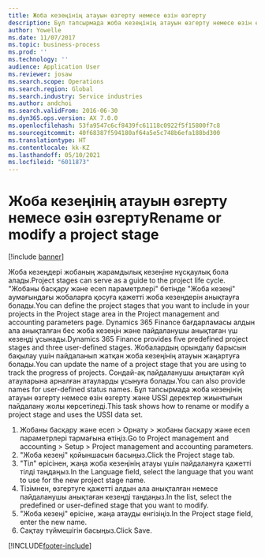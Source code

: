 ```yaml
---
title: Жоба кезеңінің атауын өзгерту немесе өзін өзгерту
description: Бұл тапсырмада жоба кезеңінің атауын өзгерту немесе өзін өзгерту жолы көрсетіледі.
author: Yowelle
ms.date: 11/07/2017
ms.topic: business-process
ms.prod: ''
ms.technology: ''
audience: Application User
ms.reviewer: josaw
ms.search.scope: Operations
ms.search.region: Global
ms.search.industry: Service industries
ms.author: andchoi
ms.search.validFrom: 2016-06-30
ms.dyn365.ops.version: AX 7.0.0
ms.openlocfilehash: 53fa9547c6cf8439fc61118c0922f5f15800f7c8
ms.sourcegitcommit: 40f68387f594180af64a5e5c748b6efa188bd300
ms.translationtype: HT
ms.contentlocale: kk-KZ
ms.lasthandoff: 05/10/2021
ms.locfileid: "6011873"
---
```

# <a name="rename-or-modify-a-project-stage"></a><span data-ttu-id="b8ab9-103">Жоба кезеңінің атауын өзгерту немесе өзін өзгерту</span><span class="sxs-lookup"><span data-stu-id="b8ab9-103">Rename or modify a project stage</span></span>

[!include [banner](../../includes/banner.md)]

<span data-ttu-id="b8ab9-104">Жоба кезеңдері жобаның жарамдылық кезеңіне нұсқаулық бола алады.</span><span class="sxs-lookup"><span data-stu-id="b8ab9-104">Project stages can serve as a guide to the project life cycle.</span></span> <span data-ttu-id="b8ab9-105">"Жобаны басқару және есеп параметрлері" бетінде "Жоба кезеңі" аумағындағы жобаларға қосуға қажетті жоба кезеңдерін анықтауға болады.</span><span class="sxs-lookup"><span data-stu-id="b8ab9-105">You can define the project stages that you want to include in your projects in the Project stage area in the Project management and accounting parameters page.</span></span> <span data-ttu-id="b8ab9-106">Dynamics 365 Finance бағдарламасы алдын ала анықталған бес жоба кезеңін және пайдаланушы анықтаған үш кезеңді ұсынады.</span><span class="sxs-lookup"><span data-stu-id="b8ab9-106">Dynamics 365 Finance provides five predefined project stages and three user-defined stages.</span></span> <span data-ttu-id="b8ab9-107">Жобалардың орындалу барысын бақылау үшін пайдаланып жатқан жоба кезеңінің атауын жаңартуға болады.</span><span class="sxs-lookup"><span data-stu-id="b8ab9-107">You can update the name of a project stage that you are using to track the progress of projects.</span></span> <span data-ttu-id="b8ab9-108">Сондай-ақ пайдаланушы анықтаған күй атауларына арналған атауларды ұсынуға болады.</span><span class="sxs-lookup"><span data-stu-id="b8ab9-108">You can also provide names for user-defined status names.</span></span> <span data-ttu-id="b8ab9-109">Бұл тапсырмада жоба кезеңінің атауын өзгерту немесе өзін өзгерту және USSI деректер жиынтығын пайдалану жолы көрсетіледі.</span><span class="sxs-lookup"><span data-stu-id="b8ab9-109">This task shows how to rename or modify a project stage and uses the USSI data set.</span></span>

1. <span data-ttu-id="b8ab9-110">Жобаны басқару және есеп > Орнату > жобаны басқару және есеп параметрлері тармағына өтіңіз.</span><span class="sxs-lookup"><span data-stu-id="b8ab9-110">Go to Project management and accounting > Setup > Project management and accounting parameters.</span></span>
2. <span data-ttu-id="b8ab9-111">"Жоба кезеңі" қойыншасын басыңыз.</span><span class="sxs-lookup"><span data-stu-id="b8ab9-111">Click the Project stage tab.</span></span>
3. <span data-ttu-id="b8ab9-112">"Тіл" өрісінен, жаңа жоба кезеңінің атауы үшін пайдалануға қажетті тілді таңдаңыз.</span><span class="sxs-lookup"><span data-stu-id="b8ab9-112">In the Language field, select the language that you want to use for the new project stage name.</span></span>
4. <span data-ttu-id="b8ab9-113">Тізімнен, өзгертуге қажетті алдын ала анықталған немесе пайдаланушы анықтаған кезеңді таңдаңыз.</span><span class="sxs-lookup"><span data-stu-id="b8ab9-113">In the list, select the predefined or user-defined stage that you want to modify.</span></span> 
5. <span data-ttu-id="b8ab9-114">"Жоба кезеңі" өрісіне, жаңа атауды енгізіңіз.</span><span class="sxs-lookup"><span data-stu-id="b8ab9-114">In the Project stage field, enter the new name.</span></span>
6. <span data-ttu-id="b8ab9-115">Сақтау түймешігін басыңыз.</span><span class="sxs-lookup"><span data-stu-id="b8ab9-115">Click Save.</span></span>


[!INCLUDE[footer-include](../../includes/footer-banner.md)]